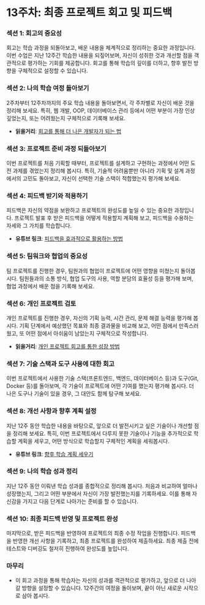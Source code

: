 # 13주차: 최종 프로젝트 회고 및 피드백

### 섹션 1: 회고의 중요성
회고는 학습 과정을 되돌아보고, 배운 내용을 체계적으로 정리하는 중요한 과정입니다. 이번 수업은 지난 12주간 학습한 내용을 되짚어보며, 자신이 성취한 것과 개선할 점을 객관적으로 평가하는 기회를 제공합니다. 회고를 통해 학습의 깊이를 더하고, 향후 발전 방향을 구체적으로 설정할 수 있습니다.

### 섹션 2: 나의 학습 여정 돌아보기
2주차부터 12주차까지의 주요 학습 내용을 돌아보면서, 각 주차별로 자신이 배운 것을 정리해 보세요. 특히, 웹 개발, OOP, 데이터베이스 관리 등에서 어떤 부분이 가장 인상 깊었는지, 또는 어려웠는지 구체적으로 기록해 보세요.  
- **읽을거리**: [회고를 통해 더 나은 개발자가 되는 법](https://velog.io/@hannahdev/retrospective)

### 섹션 3: 프로젝트 준비 과정 되돌아보기
이번 프로젝트를 처음 기획할 때부터, 프로젝트를 설계하고 구현하는 과정에서 어떤 도전 과제를 겪었는지 정리해 봅시다. 특히, 기술적 어려움뿐만 아니라 기획 및 설계 과정에서의 고민도 돌아보고, 자신이 선택한 기술 스택이 적합했는지 평가해 보세요.

### 섹션 4: 피드백 받기와 적용하기
피드백은 자신의 약점을 보완하고 프로젝트의 완성도를 높일 수 있는 중요한 과정입니다. 프로젝트 발표 후 받은 피드백을 어떻게 적용할지 계획해 보고, 피드백을 수용하는 자세와 그 가치를 학습합니다.
- **유튜브 링크**: [피드백을 효과적으로 활용하는 방법](https://www.youtube.com/watch?v=HtTNI2Bgad4)

### 섹션 5: 팀워크와 협업의 중요성
팀 프로젝트를 진행한 경우, 팀원과의 협업이 프로젝트에 어떤 영향을 미쳤는지 돌아봅시다. 팀원들과의 소통 방식, 협업 도구의 사용, 역할 분담의 효율성 등을 평가해 보며, 협업 과정에서 배운 점을 기록해 보세요.

### 섹션 6: 개인 프로젝트 검토
개인 프로젝트를 진행한 경우, 자신의 기획 능력, 시간 관리, 문제 해결 능력을 평가해 봅시다. 기획 단계에서 예상했던 목표와 최종 결과물을 비교해 보고, 어떤 점에서 만족스러웠고, 또 어떤 점에서 아쉬움이 남았는지 구체적으로 작성합니다.
- **읽을거리**: [개인 프로젝트 회고를 통한 성장 방법](https://tech-blog.com/project-retrospective)

### 섹션 7: 기술 스택과 도구 사용에 대한 회고
이번 프로젝트에서 사용한 기술 스택(프론트엔드, 백엔드, 데이터베이스 등)과 도구(Git, Docker 등)를 돌아보며, 각 기술이 프로젝트에 어떤 기여를 했는지 평가해 봅시다. 더 나은 도구나 기술이 있을 경우, 그 대안도 함께 탐구해 보세요.

### 섹션 8: 개선 사항과 향후 계획 설정
지난 12주 동안 학습한 내용을 바탕으로, 앞으로 더 발전시키고 싶은 기술이나 개선할 점을 정리해 보세요. 특히, 이번 프로젝트에서 다루지 못한 기술이나 기능을 추가적으로 학습할 계획을 세우고, 어떤 방식으로 학습할지 구체적인 계획을 세워봅시다.
- **유튜브 링크**: [향후 학습 계획 세우기](https://www.youtube.com/watch?v=FvTg7ftAGxk)

### 섹션 9: 나의 학습 성과 정리
지난 12주 동안 이뤄낸 학습 성과를 종합적으로 정리해 봅시다. 처음과 비교하여 얼마나 성장했는지, 그리고 어떤 부분에서 자신이 가장 발전했는지를 기록하세요. 이를 통해 자신감을 가지고 다음 단계로 나아가는 준비를 할 수 있습니다.

### 섹션 10: 최종 피드백 반영 및 프로젝트 완성
마지막으로, 받은 피드백을 반영하여 프로젝트의 최종 수정 작업을 진행합니다. 피드백을 반영한 개선 사항을 기록하고, 최종 프로젝트를 완성하여 제출하세요. 최종 제출 전에 테스트와 디버깅도 철저히 진행하여 완성도를 높입니다.

### 마무리
- 이 회고 과정을 통해 학습자는 자신의 성과를 객관적으로 평가하고, 앞으로 더 나아갈 방향을 설정할 수 있습니다. 12주간의 여정을 돌아보며, 끝이 아닌 새로운 시작으로 삼아 봅시다.
